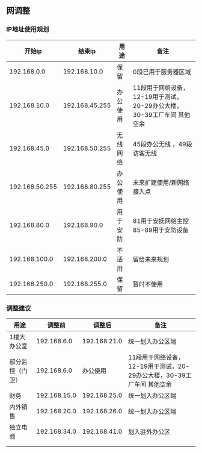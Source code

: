  



## 网调整

### IP地址使用规划

 

| 开始ip         | 结束ip         | 用途     | 备注                                                         |
| -------------- | -------------- | -------- | ------------------------------------------------------------ |
| 192.168.0.0    | 192.168.10.0   | 保留     | 0段已用于服务器区域                                          |
| 192.168.10.0   | 192.168.45.255 | 办公使用 | 11段用于网络设备，12-19用于测试，20-29办公大楼，30-39工厂车间 其他空余 |
| 192.168.45.0   | 192.168.50.255 | 无线网络 | 45段办公无线  ，49段访客无线                                 |
| 192.168.50.255 | 192.168.80.255 | 办公使用 | 未来扩建使用/新网络接入点                                    |
| 192.168.80.0   | 192.168.90.0   | 用于安防 | 81用于安抚网络主控  85-89用于安防设备                        |
| 192.168.100.0  | 192.168.200.0  | 不适用   | 留给未来规划                                                 |
| 192.168.250.0  | 192.168.255.0  | 保留     | 暂时不使用                                                   |

### 调整建议

| 用途             | 调整前       | 调整后       | 备注                                                         |
| ---------------- | ------------ | ------------ | ------------------------------------------------------------ |
| 1楼大办公室      | 192.168.6.0  | 192.168.21.0 | 统一划入办公区端                                             |
| 部分监控（门卫） | 192.168.6.0  | 办公使用     | 11段用于网络设备，12-19用于测试，20-29办公大楼，30-39工厂车间 其他空余 |
| 财务             | 192.168.15.0 | 192.168.25.0 | 统一划入办公区端                                             |
| 内外销售         | 192.168.20.0 | 192.168.26.0 | 统一划入办公区端                                             |
| 独立电商         | 192.168.34.0 | 192.168.41.0 | 划入驻外办公区                                               |
|                  |              |              |                                                              |
|                  |              |              |                                                              |




